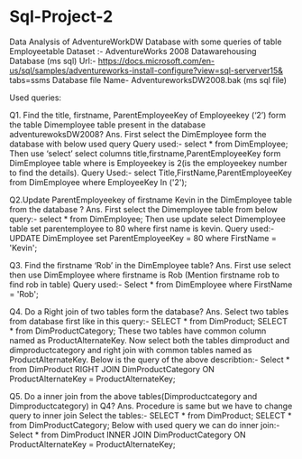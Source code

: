 # Sql-Project-2

Data Analysis of AdventureWorkDW  Database with some queries of table Employeetable 
Dataset :- AdventureWorks 2008 Datawarehousing Database (ms sql)
Url:- https://docs.microsoft.com/en-us/sql/samples/adventureworks-install-configure?view=sql-serverver15&
tabs=ssms
Database file Name- AdventureworksDW2008.bak (ms sql file)

Used queries:

Q1. Find the title, firstname, ParentEmployeeKey of Employeekey (‘2’) form the table Dimemployee
table present in the database adventurewoksDW2008?
Ans. First select the DimEmployee form the database with below used query
Query used:- select * from DimEmployee;
Then use ‘select’ select columns title,firstname,ParentEmployeeKey form
DimEmployee table where is Employeekey is 2(is the employeekey number to find
the details).
Query Used:-
select Title,FirstName,ParentEmployeeKey from DimEmployee where EmployeeKey In
('2');

Q2.Update ParentEmployeekey of firstname Kevin in the DimEmployee table from the database ?
Ans. First select the Dimemployee table from below query:-
select * from DimEmployee;
Then use update select Dimemployee table set parentemployee to 80 where first name is kevin.
Query used:- UPDATE DimEmployee set ParentEmployeeKey = 80 where FirstName =
'Kevin';



Q3. Find the firstname ‘Rob’ in the DimEmployee table?
Ans. First use select then use DimEmployee where firstname is Rob (Mention firstname rob to find rob in
table)
Query used:-
Select * from DimEmployee where FirstName = 'Rob';




Q4. Do a Right join of two tables form the database?
Ans. Select two tables from database first like in this query:-
SELECT * from DimProduct;
SELECT * from DimProductCategory;
These two tables have common column named as ProductAlternateKey.
Now select both the tables dimproduct and dimproductcategory and right join with
common tables named as ProductAlternateKey.
Below is the query of the above describtion:-
Select * from DimProduct RIGHT JOIN DimProductCategory ON ProductAlternateKey =
ProductAlternateKey;


Q5. Do a inner join from the above tables(Dimproductcategory and Dimproductcategory) in Q4?
Ans. Procedure is same but we have to change query to inner join
Select the tables:-
SELECT * from DimProduct;
SELECT * from DimProductCategory;
Below with used query we can do inner join:-
Select * from DimProduct INNER JOIN DimProductCategory ON ProductAlternateKey =
ProductAlternateKey;
